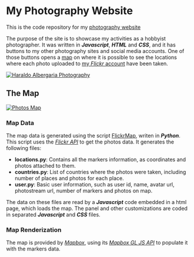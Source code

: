 # My Photography Website

This is the code repository for my [photography website](https://haraldoalbergaria.photos/)

The purpose of the site is to showcase my activities as a hobbyist photographer. It was written in _**Javascript**_, _**HTML**_ and _**CSS**_, and it has buttons to my other photography sites
and social media accounts. One of those buttons opens a [map](https://haraldoalbergaria.photos/map/) on where it is possible to see the locations where each photo uploaded to [my _Flickr_ account](https://www.flickr.com/photos/hpfilho/) have been taken.

[![Haraldo Albergaria Photography](https://github.com/hpfilho/hpfilho.github.io/blob/master/img/site.png)](https://haraldoalbergaria.photos/)

## The Map

[![Photos Map](https://github.com/hpfilho/hpfilho.github.io/blob/master/img/map.png)](https://haraldoalbergaria.photos/map/)

### Map Data

The map data is generated using the script [FlickrMap](https://github.com/the-map-group/FlickrMap), writen in _**Python**_. This script uses the [_Flickr API_](https://www.flickr.com/services/api/)
to get the photos data. It generates the following files:

- **locations.py**: Contains all the markers information, as coordinates and photos attached to them.
- **countries.py**: List of countries where the photos were taken, including number of places and photos for each place.
- **user.py**: Basic user information, such as user id, name, avatar url, photostream url, number of markers and photos on map.

The data on these files are read by a _**Javascript**_ code embedded in a html page, which loads the map. The panel and other customizations are coded in separated _**Javascript**_ and _**CSS**_ files.

### Map Renderization

The map is provided by [_Mapbox_](https://www.mapbox.com/), using its [_Mapbox GL JS API_](https://docs.mapbox.com/mapbox-gl-js/api/) to populate it with the markers data.
